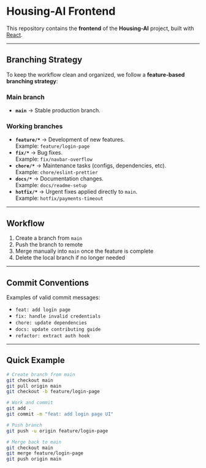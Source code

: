 # Housing-AI Frontend

This repository contains the **frontend** of the **Housing-AI** project, built with [React](https://react.dev/).

---

## Branching Strategy

To keep the workflow clean and organized, we follow a **feature-based branching strategy**:

### Main branch
- **`main`** → Stable production branch.  

### Working branches
- **`feature/*`** → Development of new features.  
  Example: `feature/login-page`
- **`fix/*`** → Bug fixes.  
  Example: `fix/navbar-overflow`
- **`chore/*`** → Maintenance tasks (configs, dependencies, etc).  
  Example: `chore/eslint-prettier`
- **`docs/*`** → Documentation changes.  
  Example: `docs/readme-setup`
- **`hotfix/*`** → Urgent fixes applied directly to `main`.  
  Example: `hotfix/payments-timeout`

---

## Workflow

1. Create a branch from `main`  
2. Push the branch to remote  
3. Merge manually into `main` once the feature is complete  
4. Delete the local branch if no longer needed

---

## Commit Conventions

Examples of valid commit messages:
- `feat: add login page`
- `fix: handle invalid credentials`
- `chore: update dependencies`
- `docs: update contributing guide`
- `refactor: extract auth hook`

---

## Quick Example

```bash
# Create branch from main
git checkout main
git pull origin main
git checkout -b feature/login-page

# Work and commit
git add .
git commit -m "feat: add login page UI"

# Push branch
git push -u origin feature/login-page

# Merge back to main
git checkout main
git merge feature/login-page
git push origin main